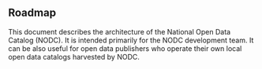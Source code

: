 ## Roadmap

This document describes the architecture of the National Open Data Catalog (NODC).
It is intended primarily for the NODC development team.
It can be also useful for open data publishers who operate their own local open data catalogs harvested by NODC.